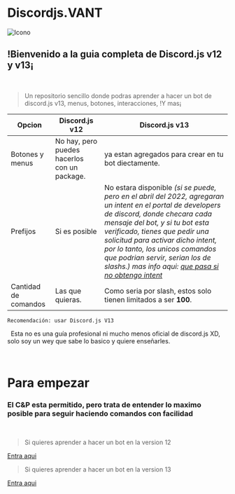 # Discordjs.VANT

![Icono](https://cdn.discordapp.com/icons/883184239166771200/8c1255ca6708ffea686bc80ab3e53c06.webp?size=2048)


## !Bienvenido a la guia completa de Discord.js v12 y v13¡


&nbsp;
> Un repositorio sencillo donde podras aprender a hacer un bot de discord.js v13, menus, botones, interacciones, !Y mas¡

|Opcion|Discord.js v12|Discord.js v13|
|--------|--------|--------|
|Botones y menus|No hay, pero puedes hacerlos con un package.|ya estan agregados para crear en tu bot diectamente.|
|Prefijos|Si es posible|No estara disponible *(si se puede, pero en el abril del 2022, agregaran un intent en el portal de developers de discord, donde checara cada mensaje del bot, y si tu bot esta verificado, tienes que pedir una solicitud para activar dicho intent, por lo tanto, los unicos comandos que podrian servir, serian los de slashs.) mas info aqui: [que pasa si no obtengo intent](https://guia.aguacate.ml/extras/#%C2%BFque-pasara-con-mi-bot-si-no-obtengo-el-intent)*|
|Cantidad de comandos|Las que quieras.|Como seria por slash, estos solo tienen limitados a ser **100**.|

```
Recomendación: usar Discord.js V13
```


&nbsp;
Esta no es una guía profesional ni mucho menos oficial de discord.js XD, solo soy un wey que sabe lo basico y quiere enseñarles.




&nbsp;
# Para empezar

### El C&P esta permitido, pero trata de entender lo maximo posible para seguir haciendo comandos con facilidad

                                    
&nbsp;
> Si quieres aprender a hacer un bot en la version 12

[Entra aqui](versiones/v12/index.js)

> Si quieres aprender a hacer un bot en la version 13

[Entra aqui](versiones/v13/index.js)
